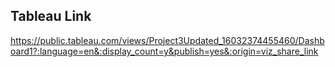 
## Tableau Link

https://public.tableau.com/views/Project3Updated_16032374455460/Dashboard1?:language=en&:display_count=y&publish=yes&:origin=viz_share_link